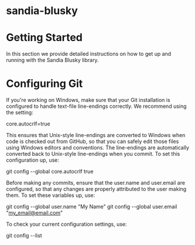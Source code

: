 # sandia-blusky

# Getting Started

In this section we provide detailed instructions on how to get up and running
with the Sandia Blusky library.

# Configuring Git


If you're working on Windows, make sure that your Git installation is
configured to handle text-file line-endings correctly.
We recommend using the setting:

core.autocrlf=true

This ensures that Unix-style line-endings are converted to Windows when code is checked out from GitHub, so that you can safely edit those files using Windows editors and conventions. The line-endings are automatically converted back to Unix-style line-endings when you commit. To set this configuration up, use:

git config --global core.autocrlf true

Before making any commits, ensure that the user.name and user.email are configured, so that any changes are properly attributed to the user making them. To set these variables up, use:

git config --global user.name "My Name"
git config --global user.email "my_email@email.com"

To check your current configuration settings, use:

git config --list
